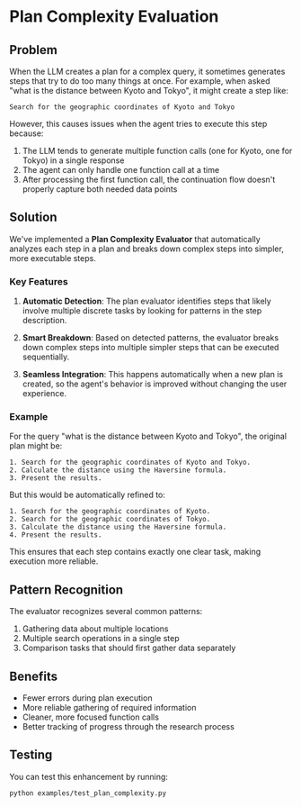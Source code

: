 # Plan Complexity Evaluation

## Problem

When the LLM creates a plan for a complex query, it sometimes generates steps that try to do too many things at once. For example, when asked "what is the distance between Kyoto and Tokyo", it might create a step like:

```
Search for the geographic coordinates of Kyoto and Tokyo
```

However, this causes issues when the agent tries to execute this step because:

1. The LLM tends to generate multiple function calls (one for Kyoto, one for Tokyo) in a single response
2. The agent can only handle one function call at a time
3. After processing the first function call, the continuation flow doesn't properly capture both needed data points

## Solution

We've implemented a **Plan Complexity Evaluator** that automatically analyzes each step in a plan and breaks down complex steps into simpler, more executable steps.

### Key Features

1. **Automatic Detection**: The plan evaluator identifies steps that likely involve multiple discrete tasks by looking for patterns in the step description.

2. **Smart Breakdown**: Based on detected patterns, the evaluator breaks down complex steps into multiple simpler steps that can be executed sequentially.

3. **Seamless Integration**: This happens automatically when a new plan is created, so the agent's behavior is improved without changing the user experience.

### Example

For the query "what is the distance between Kyoto and Tokyo", the original plan might be:

```
1. Search for the geographic coordinates of Kyoto and Tokyo.
2. Calculate the distance using the Haversine formula.
3. Present the results.
```

But this would be automatically refined to:

```
1. Search for the geographic coordinates of Kyoto.
2. Search for the geographic coordinates of Tokyo.
3. Calculate the distance using the Haversine formula.
4. Present the results.
```

This ensures that each step contains exactly one clear task, making execution more reliable.

## Pattern Recognition

The evaluator recognizes several common patterns:

1. Gathering data about multiple locations
2. Multiple search operations in a single step
3. Comparison tasks that should first gather data separately

## Benefits

- Fewer errors during plan execution
- More reliable gathering of required information
- Cleaner, more focused function calls
- Better tracking of progress through the research process

## Testing

You can test this enhancement by running:

```bash
python examples/test_plan_complexity.py
```
